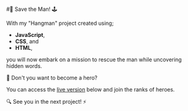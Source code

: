 #💪 Save the Man! 🕹️

With my "Hangman" project created using;
- **JavaScript**, 
- **CSS**, and 
- **HTML**, 
 
you will now embark on a mission to rescue the man while uncovering hidden words.

🦸 Don't you want to become a hero?

You can access the [live version](https://hangman-seven-kappa.vercel.app/) below and join the ranks of heroes.

🔍 See you in the next project! ⚡️
